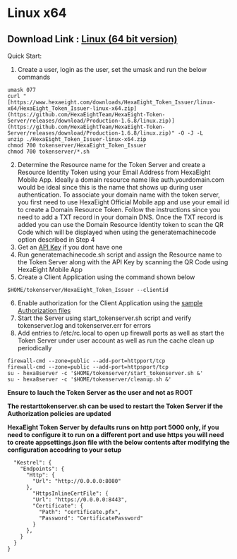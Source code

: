 # Linux x64 

## Download Link : [Linux (64 bit version)]([https://www.hexaeight.com/downloads/HexaEight_Token_Issuer/linux-x64/HexaEight_Token_Issuer-linux-x64.zip](https://github.com/HexaEightTeam/HexaEight-Token-Server/releases/download/Production-1.6.8/linux.zip)) 

Quick Start:

1. Create a user, login as the user, set the umask  and run the below commands

```
umask 077
curl "[https://www.hexaeight.com/downloads/HexaEight_Token_Issuer/linux-x64/HexaEight_Token_Issuer-linux-x64.zip](https://github.com/HexaEightTeam/HexaEight-Token-Server/releases/download/Production-1.6.8/linux.zip)](https://github.com/HexaEightTeam/HexaEight-Token-Server/releases/download/Production-1.6.8/linux.zip)" -O -J -L
unzip ./HexaEight_Token_Issuer-linux-x64.zip
chmod 700 tokenserver/HexaEight_Token_Issuer
chmod 700 tokenserver/*.sh

```

2. Determine the Resource name for the Token Server and create a Resource Identity Token using your Email Address from HexaEight Mobile App. Ideally a domain resource name like auth.yourdomain.com would be ideal since this is the name that shows up during user authentication.  To associate your domain name with the token server, you first need to use HexaEight Official Mobile app and use your email id to create a Domain Resource Token. Follow the instructions since you need to add a TXT record in your domain DNS. Once the TXT record is added you can use the Domain Resource Identity token to scan the QR Code which will be displayed when using the generatemachinecode option described in Step 4
3. Get an [API Key](https://rapidapi.com/hexaeight-hexaeight-default/api/hexaeight-sso-platform/pricing) if you dont have one
4. Run generatemachinecode.sh script and assign the Resource name to the Token Server along with the API Key by scanning the QR Code using HexaEight Mobile App
5. Create a Client Application using the command shown below

```
$HOME/tokenserver/HexaEight_Token_Issuer --clientid
```
6. Enable authorization for the Client Application using the [sample Authorization files](https://github.com/HexaEightTeam/HexaEight-Token-Server/tree/main/authorization-samples)
7. Start the Server using start_tokenserver.sh script and verify tokenserver.log and tokenserver.err for errors
8. Add entries to /etc/rc.local to open up firewall ports as well as start the Token Server under user account as well as run the cache clean up periodically

```
firewall-cmd --zone=public --add-port=httpport/tcp
firewall-cmd --zone=public --add-port=httpsport/tcp
su - hexa8server -c '$HOME/tokenserver/start_tokenserver.sh &'
su - hexa8server -c '$HOME/tokenserver/cleanup.sh &'

```

**Ensure to lauch the Token Server as the user and not as ROOT**

**The restarttokenserver.sh can be used to restart the Token Server if the Authorization policies are updated**

**HexaEight Token Server by defaults runs on http port 5000 only, if you need to configure it to run on a different port and use https you will need to create appsettings.json file with the below contents after modifying the configuration accodring to your setup**

```{                                                                               
  "Kestrel": {                                
    "Endpoints": {                                                              
      "Http": {                                
        "Url": "http://0.0.0.0:8080"                                            
      },                                                                        
        "HttpsInlineCertFile": {                                                
        "Url": "https://0.0.0.0:8443",                           
        "Certificate": {                                         
          "Path": "certificate.pfx",             
          "Password": "CertificatePassword"               
        }                                          
      },                                       
    }                                                      
  }                                          
} 
```

